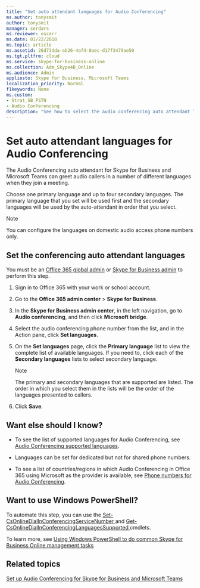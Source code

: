 ```yaml
---
title: "Set auto attendant languages for Audio Conferencing"
ms.author: tonysmit
author: tonysmit
manager: serdars
ms.reviewer: oscarr
ms.date: 01/22/2018
ms.topic: article
ms.assetid: 26d73dda-ab26-4af4-8aec-d17f3479ae50
ms.tgt.pltfrm: cloud
ms.service: skype-for-business-online
ms.collection: Adm_Skype4B_Online
ms.audience: Admin
appliesto: Skype for Business, Microsoft Teams
localization_priority: Normal
f1keywords: None
ms.custom:
- Strat_SB_PSTN
- Audio Conferencing
description: "See how to select the audio conferencing auto attendant languages for a audio conferencing number."
---
```


# Set auto attendant languages for Audio Conferencing

The Audio Conferencing auto attendant for Skype for Business and Microsoft Teams can greet audio callers in a number of different languages when they join a meeting.
  
Choose one primary language and up to four secondary languages. The primary language that you set will be used first and the secondary languages will be used by the auto-attendant in order that you select. 
  
> [!NOTE]
>  You can configure the languages on domestic audio access phone numbers only.
  
## Set the conferencing auto attendant languages

You must be an [Office 365 global admin](https://support.office.com/article/da585eea-f576-4f55-a1e0-87090b6aaa9d) or [Skype for Business admin](https://support.office.com/article/da585eea-f576-4f55-a1e0-87090b6aaa9d) to perform this step.
  
1. Sign in to Office 365 with your work or school account.
    
2. Go to the **Office 365 admin center** > **Skype for Business**.
    
3. In the **Skype for Business admin center**, in the left navigation, go to **Audio conferencing**, and then click **Microsoft bridge**.
    
4. Select the audio conferencing phone number from the list, and in the Action pane, click **Set languages**. 
    
5. On the **Set languages** page, click the **Primary language** list to view the complete list of available languages. If you need to, click each of the **Secondary languages** lists to select secondary language.
    
    > [!NOTE]
    > The primary and secondary languages that are supported are listed. The order in which you select them in the lists will be the order of the languages presented to callers. 
  
6. Click **Save**.
    
## Want else should I know?

- To see the list of supported languages for Audio Conferencing, see [Audio Conferencing supported languages](audio-conferencing-supported-languages.md).
    
- Languages can be set for dedicated but not for shared phone numbers.
    
- To see a list of countries/regions in which Audio Conferencing in Office 365 using Microsoft as the provider is available, see [Phone numbers for Audio Conferencing](phone-numbers-for-audio-conferencing.md).
    
## Want to use Windows PowerShell?

To automate this step, you can use the [Set-CsOnlineDialInConferencingServiceNumber ](https://go.microsoft.com/fwlink/?LinkId=617689) and [Get-CsOnlineDialInConferencingLanguagesSupported ](https://go.microsoft.com/fwlink/?LinkId=617684) cmdlets.
  
To learn more, see [Using Windows PowerShell to do common Skype for Business Online management tasks](https://go.microsoft.com/fwlink/?LinkId=525038)
  
## Related topics

[Set up Audio Conferencing for Skype for Business and Microsoft Teams](set-up-audio-conferencing.md)

